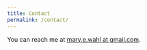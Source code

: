 ```yaml
---
title: Contact
permalink: /contact/
---
```


You can reach me at [mary.e.wahl at gmail.com](mailto:mary.e.wahlatgmail.com).
